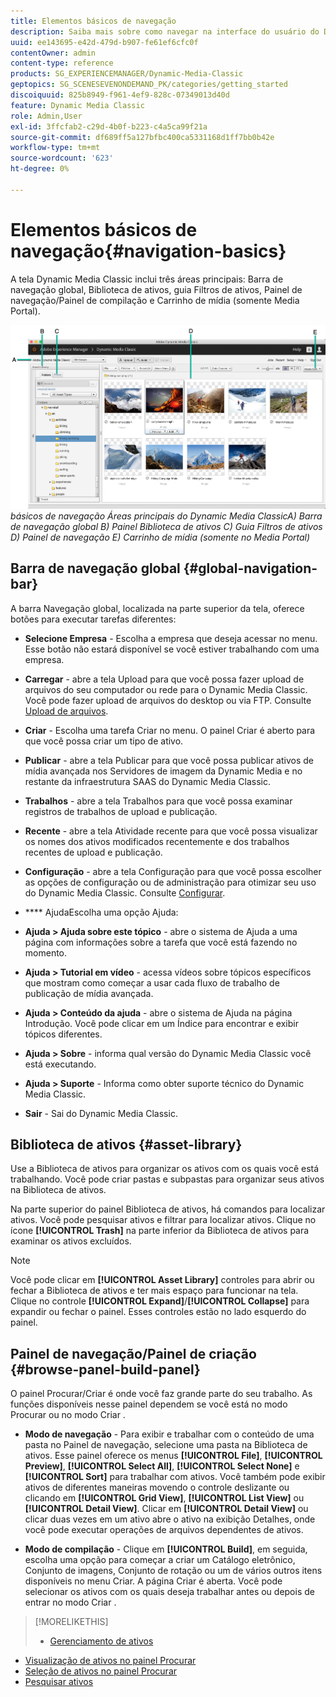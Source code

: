 ```yaml
---
title: Elementos básicos de navegação
description: Saiba mais sobre como navegar na interface do usuário do Dynamic Media Classic.
uuid: ee143695-e42d-479d-b907-fe61ef6cfc0f
contentOwner: admin
content-type: reference
products: SG_EXPERIENCEMANAGER/Dynamic-Media-Classic
geptopics: SG_SCENESEVENONDEMAND_PK/categories/getting_started
discoiquuid: 825b8949-f961-4ef9-828c-07349013d40d
feature: Dynamic Media Classic
role: Admin,User
exl-id: 3ffcfab2-c29d-4b0f-b223-c4a5ca99f21a
source-git-commit: df689ff5a127bfbc400ca5331168d1ff7bb0b42e
workflow-type: tm+mt
source-wordcount: '623'
ht-degree: 0%

---
```


# Elementos básicos de navegação{#navigation-basics}

A tela Dynamic Media Classic inclui três áreas principais: Barra de navegação global, Biblioteca de ativos, guia Filtros de ativos, Painel de navegação/Painel de compilação e Carrinho de mídia (somente Media Portal).

![Elementos ](/help/assets/gs_navigation_basics_popup_popup.png)
*básicos de navegação*
*Áreas principais do Dynamic Media ClassicA) Barra de navegação global B) Painel Biblioteca de ativos C) Guia Filtros de ativos D) Painel de navegação E) Carrinho de mídia (somente no Media Portal)*

## Barra de navegação global {#global-navigation-bar}

A barra Navegação global, localizada na parte superior da tela, oferece botões para executar tarefas diferentes:

* **Selecione Empresa**  - Escolha a empresa que deseja acessar no menu. Esse botão não estará disponível se você estiver trabalhando com uma empresa.

* **Carregar**  - abre a tela Upload para que você possa fazer upload de arquivos do seu computador ou rede para o Dynamic Media Classic. Você pode fazer upload de arquivos do desktop ou via FTP. Consulte [Upload de arquivos](/help/uploading-files.md).

* **Criar**  - Escolha uma tarefa Criar no menu. O painel Criar é aberto para que você possa criar um tipo de ativo.

* **Publicar**  - abre a tela Publicar para que você possa publicar ativos de mídia avançada nos Servidores de imagem da Dynamic Media e no restante da infraestrutura SAAS do Dynamic Media Classic.

* **Trabalhos**  - abre a tela Trabalhos para que você possa examinar registros de trabalhos de upload e publicação.

* **Recente**  - abre a tela Atividade recente para que você possa visualizar os nomes dos ativos modificados recentemente e dos trabalhos recentes de upload e publicação.

* **Configuração**  - abre a tela Configuração para que você possa escolher as opções de configuração ou de administração para otimizar seu uso do Dynamic Media Classic. Consulte [Configurar](/help/setup-basics.md).

* **** AjudaEscolha uma opção Ajuda:

* **Ajuda > Ajuda sobre este tópico**  - abre o sistema de Ajuda a uma página com informações sobre a tarefa que você está fazendo no momento.

* **Ajuda > Tutorial em vídeo**  - acessa vídeos sobre tópicos específicos que mostram como começar a usar cada fluxo de trabalho de publicação de mídia avançada.

* **Ajuda > Conteúdo da ajuda**  - abre o sistema de Ajuda na página Introdução. Você pode clicar em um Índice para encontrar e exibir tópicos diferentes.

* **Ajuda > Sobre**  - informa qual versão do Dynamic Media Classic você está executando.

* **Ajuda > Suporte**  - Informa como obter suporte técnico do Dynamic Media Classic.

* **Sair**  - Sai do Dynamic Media Classic.

## Biblioteca de ativos {#asset-library}

Use a Biblioteca de ativos para organizar os ativos com os quais você está trabalhando. Você pode criar pastas e subpastas para organizar seus ativos na Biblioteca de ativos.

Na parte superior do painel Biblioteca de ativos, há comandos para localizar ativos. Você pode pesquisar ativos e filtrar para localizar ativos. Clique no ícone **[!UICONTROL Trash]** na parte inferior da Biblioteca de ativos para examinar os ativos excluídos.

>[!NOTE]
>
>Você pode clicar em **[!UICONTROL Asset Library]** controles para abrir ou fechar a Biblioteca de ativos e ter mais espaço para funcionar na tela. Clique no controle **[!UICONTROL Expand]**/**[!UICONTROL Collapse]** para expandir ou fechar o painel. Esses controles estão no lado esquerdo do painel.

## Painel de navegação/Painel de criação {#browse-panel-build-panel}

O painel Procurar/Criar é onde você faz grande parte do seu trabalho. As funções disponíveis nesse painel dependem se você está no modo Procurar ou no modo Criar .

* **Modo de navegação**  - Para exibir e trabalhar com o conteúdo de uma pasta no Painel de navegação, selecione uma pasta na Biblioteca de ativos. Esse painel oferece os menus **[!UICONTROL File]**, **[!UICONTROL Preview]**, **[!UICONTROL Select All]**, **[!UICONTROL Select None]** e **[!UICONTROL Sort]** para trabalhar com ativos. Você também pode exibir ativos de diferentes maneiras movendo o controle deslizante ou clicando em **[!UICONTROL Grid View]**, **[!UICONTROL List View]** ou **[!UICONTROL Detail View]**. Clicar em **[!UICONTROL Detail View]** ou clicar duas vezes em um ativo abre o ativo na exibição Detalhes, onde você pode executar operações de arquivos dependentes de ativos.

* **Modo de compilação**  - Clique em  **[!UICONTROL Build]**, em seguida, escolha uma opção para começar a criar um Catálogo eletrônico, Conjunto de imagens, Conjunto de rotação ou um de vários outros itens disponíveis no menu Criar. A página Criar é aberta. Você pode selecionar os ativos com os quais deseja trabalhar antes ou depois de entrar no modo Criar .

>[!MORELIKETHIS]
>
>* [Gerenciamento de ativos](about-managing-assets.md)
* [Visualização de ativos no painel Procurar](viewing-assets-browse-panel.md#viewing_assets_in_the_browse_panel)
* [Seleção de ativos no painel Procurar](selecting-assets-browse-panel.md#selecting_assets_in_the_browse_panel)
* [Pesquisar ativos](searching-assets.md#searching_assets)

